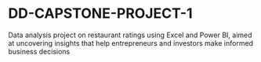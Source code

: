 # DD-CAPSTONE-PROJECT-1
Data analysis project on restaurant ratings using Excel and Power BI, aimed at uncovering insights that help entrepreneurs and investors make informed business decisions
